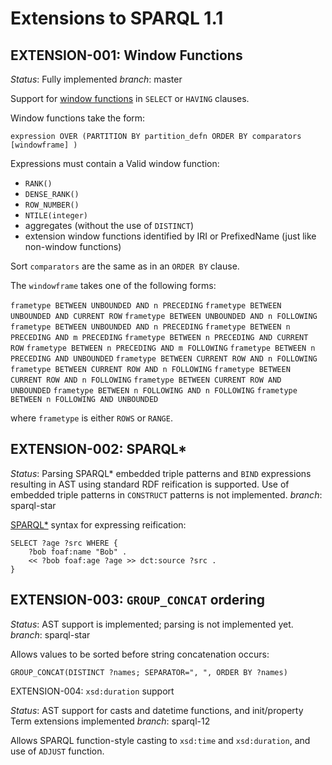 Extensions to SPARQL 1.1
========================

EXTENSION-001: Window Functions
-------------

*Status*: Fully implemented
*branch*: master

Support for [window functions](https://github.com/w3c/sparql-12/issues/47) in `SELECT` or `HAVING` clauses.

Window functions take the form:

`expression OVER (PARTITION BY partition_defn ORDER BY comparators [windowframe] )`

Expressions must contain a Valid window function:

* `RANK()`
* `DENSE_RANK()`
* `ROW_NUMBER()`
* `NTILE(integer)`
* aggregates (without the use of `DISTINCT`)
* extension window functions identified by IRI or PrefixedName (just like non-window functions)

Sort `comparators` are the same as in an `ORDER BY` clause.

The `windowframe` takes one of the following forms:

`frametype BETWEEN UNBOUNDED AND n PRECEDING`
`frametype BETWEEN UNBOUNDED AND CURRENT ROW`
`frametype BETWEEN UNBOUNDED AND n FOLLOWING`
`frametype BETWEEN UNBOUNDED AND n PRECEDING`
`frametype BETWEEN n PRECEDING AND m PRECEDING`
`frametype BETWEEN n PRECEDING AND CURRENT ROW`
`frametype BETWEEN n PRECEDING AND m FOLLOWING`
`frametype BETWEEN n PRECEDING AND UNBOUNDED`
`frametype BETWEEN CURRENT ROW AND n FOLLOWING`
`frametype BETWEEN CURRENT ROW AND n FOLLOWING`
`frametype BETWEEN CURRENT ROW AND n FOLLOWING`
`frametype BETWEEN CURRENT ROW AND UNBOUNDED`
`frametype BETWEEN n FOLLOWING AND n FOLLOWING`
`frametype BETWEEN n FOLLOWING AND UNBOUNDED`

where `frametype` is either `ROWS` or `RANGE`.

EXTENSION-002: SPARQL*
-------------

*Status*: Parsing SPARQL* embedded triple patterns and `BIND` expressions resulting in AST using standard RDF reification is supported. Use of embedded triple patterns in `CONSTRUCT` patterns is not implemented.
*branch*: sparql-star

[SPARQL*](https://arxiv.org/pdf/1406.3399.pdf) syntax for expressing reification:

```
SELECT ?age ?src WHERE {
	?bob foaf:name "Bob" .
	<< ?bob foaf:age ?age >> dct:source ?src .
}
```

EXTENSION-003: `GROUP_CONCAT` ordering
-------------

*Status*: AST support is implemented; parsing is not implemented yet.
*branch*: sparql-star

Allows values to be sorted before string concatenation occurs:

```
GROUP_CONCAT(DISTINCT ?names; SEPARATOR=", ", ORDER BY ?names)
```

EXTENSION-004: `xsd:duration` support

*Status*: AST support for casts and datetime functions, and init/property Term extensions implemented
*branch*: sparql-12

Allows SPARQL function-style casting to `xsd:time` and `xsd:duration`, and use of `ADJUST` function.
